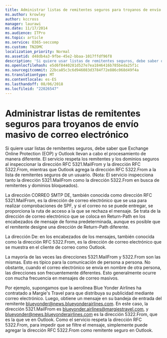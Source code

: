 ```yaml
---
title: Administrar listas de remitentes seguros para troyanos de envío masivo de correo electrónico
ms.author: krowley
author: kccross
manager: laurawi
ms.date: 11/17/2014
ms.audience: ITPro
ms.topic: article
ms.service: O365-seccomp
ms.custom: TN2DMC
localization_priority: Normal
ms.assetid: d48db4a3-9fbe-45e2-bbaa-1017ffdf96f8
description: 'Si quiere usar listas de remitentes seguros, debe saber que Exchange Online Protection (EOP) y Outlook llevan a cabo el procesamiento de manera diferente. El servicio respeta los remitentes y los dominios seguros al inspeccionar la dirección RFC 5321.MailFrom y la dirección RFC 5322.From, mientras que Outlook agrega la dirección RFC 5322.From a la lista de remitentes seguros de un usuario. (Nota: El servicio inspecciona tanto la dirección 5321.MailFrom como la dirección 5322.From en busca de remitentes y dominios bloqueados).'
ms.openlocfilehash: e5d6f8440281d527e7ea1846416b785beda25f1c
ms.sourcegitcommit: 22bca85c3c6d946083d3784f72e886c068d49f4a
ms.translationtype: MT
ms.contentlocale: es-ES
ms.lasthandoff: 08/06/2018
ms.locfileid: "22026547"
---
```

# <a name="manage-safe-sender-lists-for-bulk-mailers"></a>Administrar listas de remitentes seguros para troyanos de envío masivo de correo electrónico

Si quiere usar listas de remitentes seguros, debe saber que Exchange Online Protection (EOP) y Outlook llevan a cabo el procesamiento de manera diferente. El servicio respeta los remitentes y los dominios seguros al inspeccionar la dirección RFC 5321.MailFrom y la dirección RFC 5322.From, mientras que Outlook agrega la dirección RFC 5322.From a la lista de remitentes seguros de un usuario. (Nota: El servicio inspecciona tanto la dirección 5321.MailFrom como la dirección 5322.From en busca de remitentes y dominios bloqueados).
  
La dirección CORREO SMTP DE, también conocida como dirección RFC 5321.MailFrom, es la dirección de correo electrónico que se usa para realizar comprobaciones de SPF, y si el correo no se puede entregar, se proporciona la ruta de acceso a la que se rechaza el mensaje. Se trata de la dirección de correo electrónico que se coloca en Return-Path en los encabezados de mensaje de forma predeterminada, aunque es posible que el remitente designe una dirección de Return-Path diferente.
  
La dirección De: en los encabezados de los mensajes, también conocida como la dirección RFC 5322.From, es la dirección de correo electrónico que se muestra en el cliente de correo como Outlook.
  
La mayoría de las veces las direcciones 5321.MailFrom y 5322.From son las mismas. Esto es típico para la comunicación de persona a persona. No obstante, cuando el correo electrónico se envía en nombre de otra persona, las direcciones son frecuentemente diferentes. Esto generalmente ocurre con mucha frecuencia en mensajes de correo masivos.
  
Por ejemplo, supongamos que la aerolínea Blue Yonder Airlines ha contratado a Margie's Travel para que distribuya su publicidad mediante correo electrónico. Luego, obtiene un mensaje en su bandeja de entrada del remitente blueyonder@news.blueyonderairlines.com. En este caso, la dirección 5321.MailFrom es blueyonder.airlines@margiestravel.com, y blueyonder@news.blueyonderairlines.com es la dirección 5322.From, que es la que ve en Outlook. Como el servicio respeta la dirección RFC 5322.From, para impedir que se filtre el mensaje, simplemente puede agregar la dirección RFC 5322.From como remitente seguro en Outlook.
  

